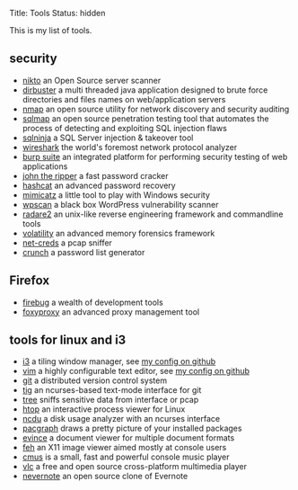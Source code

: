 Title: Tools
Status: hidden

This is my list of tools.

## security

  * [nikto](https://cirt.net/nikto2) an Open Source server scanner
  * [dirbuster](https://www.owasp.org/index.php/Category:OWASP_DirBuster_Project) a multi threaded java application designed to brute force directories and files names on web/application servers
  * [nmap](https://nmap.org/) an open source utility for network discovery and security auditing
  * [sqlmap](http://sqlmap.org/) an open source penetration testing tool that automates the process of detecting and exploiting SQL injection flaws
  * [sqlninja](http://sqlninja.sourceforge.net/) a SQL Server injection & takeover tool
  * [wireshark](https://www.wireshark.org/) the world's foremost network protocol analyzer
  * [burp suite](http://portswigger.net/burp/) an integrated platform for performing security testing of web applications
  * [john the ripper](http://www.openwall.com/john/) a fast password cracker
  * [hashcat](http://hashcat.net) an advanced password recovery
  * [mimicatz](http://blog.gentilkiwi.com/mimikatz) a little tool to play with Windows security
  * [wpscan](http://wpscan.org/) a black box WordPress vulnerability scanner
  * [radare2](http://www.radare.org/r/) an unix-like reverse engineering framework and commandline tools
  * [volatility](http://www.volatilityfoundation.org/) an advanced memory forensics framework
  * [net-creds](https://github.com/DanMcInerney/net-creds) a pcap sniffer
  * [crunch](http://crunch-wordlist.sourceforge.net/) a password list generator

## Firefox

  * [firebug](https://addons.mozilla.org/en-US/firefox/addon/firebug/) a wealth of development tools
  * [foxyproxy](https://addons.mozilla.org/en-US/firefox/addon/foxyproxy-standard/) an advanced proxy management tool

## tools for linux and i3

  * [i3](https://i3wm.org/) a tiling window manager, see
    [my config on github](https://github.com/maggick/dotfiles/tree/master/i3)
  * [vim](http://www.vim.org/) a highly configurable text editor, see
    [my config on github](https://github.com/maggick/dotfiles/blob/master/vimrc)
  * [git](http://git-scm.com/) a distributed version control system
  * [tig](http://jonas.nitro.dk/tig/) an ncurses-based text-mode interface for git
  * [tree](http://mama.indstate.edu/users/ice/tree/) sniffs sensitive data from interface or pcap
  * [htop](http://hisham.hm/htop/) an interactive process viewer for Linux
  * [ncdu](http://dev.yorhel.nl/ncdu) a disk usage analyzer with an ncurses interface
  * [pacgraph](http://kmkeen.com/pacgraph/) draws a pretty picture of your installed packages
  * [evince](https://wiki.gnome.org/Apps/Evince) a document viewer for multiple document formats
  * [feh](http://feh.finalrewind.org/) an X11 image viewer aimed mostly at console users
  * [cmus](https://cmus.github.io/) is a small, fast and powerful console music player
  * [vlc](http://www.videolan.org/) a free and open source cross-platform multimedia player
  * [nevernote](http://nevernote.sourceforge.net/) an open source clone of Evernote
